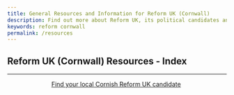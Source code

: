 ```yaml
---
title: General Resources and Information for Reform UK (Cornwall)
description: Find out more about Reform UK, its political candidates and other Information in Cornwall. 
keywords: reform cornwall
permalink: /resources
---
```


## Reform UK (Cornwall) Resources - Index

***

<div style="text-align:center;">
    <a href="/resources/cornwall-candidates" class="btn btn--success btn--x-large">Find your local Cornish Reform UK candidate</a>&nbsp;
</div>
